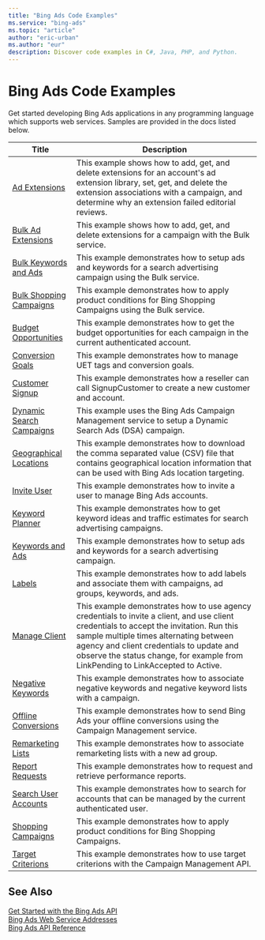 ```yaml
---
title: "Bing Ads Code Examples"
ms.service: "bing-ads"
ms.topic: "article"
author: "eric-urban"
ms.author: "eur"
description: Discover code examples in C#, Java, PHP, and Python.
---
```

# Bing Ads Code Examples
Get started developing Bing Ads applications in any programming language which supports web services. Samples are provided in the docs listed below.

|Title|Description|
|-----|-----|
|[Ad Extensions](./code-example-ad-extensions.md)|This example shows how to add, get, and delete extensions for an account's ad extension library, set, get, and delete the extension associations with a campaign, and determine why an extension failed editorial reviews.|
|[Bulk Ad Extensions](./code-example-bulk-ad-extensions.md)|This example shows how to add, get, and delete extensions for a campaign with the Bulk service.|
|[Bulk Keywords and Ads](./code-example-bulk-keywords-ads.md)|This example demonstrates how to setup ads and keywords for a search advertising campaign using the Bulk service.|
|[Bulk Shopping Campaigns](./code-example-bulk-shopping-campaigns.md)|This example demonstrates how to apply product conditions for Bing Shopping Campaigns using the Bulk service.|
|[Budget Opportunities](./code-example-budget-opportunities.md)|This example demonstrates how to get the budget opportunities for each campaign in the current authenticated account.|
|[Conversion Goals](./code-example-conversion-goals.md)|This example demonstrates how to manage UET tags and conversion goals.|
|[Customer Signup](./code-example-customer-signup.md)|This example demonstrates how a reseller can call SignupCustomer to create a new customer and account.|
|[Dynamic Search Campaigns](./code-example-dynamic-search-campaigns.md)|This example uses the Bing Ads Campaign Management service to setup a Dynamic Search Ads (DSA) campaign.|
|[Geographical Locations](./code-example-geographical-locations.md)|This example demonstrates how to download the comma separated value (CSV) file that contains geographical location information that can be used with Bing Ads location targeting.|
|[Invite User](./code-example-invite-user.md)|This example demonstrates how to invite a user to manage Bing Ads accounts.|
|[Keyword Planner](./code-example-keyword-planner.md)|This example demonstrates how to get keyword ideas and traffic estimates for search advertising campaigns.|
|[Keywords and Ads](./code-example-keywords-ads.md)|This example demonstrates how to setup ads and keywords for a search advertising campaign.|
|[Labels](./code-example-labels.md)|This example demonstrates how to add labels and associate them with campaigns, ad groups, keywords, and ads.|
|[Manage Client](./code-example-manage-client.md)|This example demonstrates how to use agency credentials to invite a client, and use client credentials to accept the invitation. Run this sample multiple times alternating between agency and client credentials to update and observe the status change, for example from LinkPending to LinkAccepted to Active. |
|[Negative Keywords](./code-example-negative-keywords.md)|This example demonstrates how to associate negative keywords and negative keyword lists with a campaign.|
|[Offline Conversions](./code-example-offline-conversions.md)|This example demonstrates how to send Bing Ads your offline conversions using the Campaign Management service.|
|[Remarketing Lists](./code-example-remarketing-lists.md)|This example demonstrates how to associate remarketing lists with a new ad group.|
|[Report Requests](./code-example-report-requests.md)|This example demonstrates how to request and retrieve performance reports.|
|[Search User Accounts](./code-example-search-user-accounts.md)|This example demonstrates how to search for accounts that can be managed by the current authenticated user.|
|[Shopping Campaigns](./code-example-shopping-campaigns.md)|This example demonstrates how to apply product conditions for Bing Shopping Campaigns.|
|[Target Criterions](./code-example-target-criterions.md)|This example demonstrates how to use target criterions with the Campaign Management API.|

## See Also
[Get Started with the Bing Ads API](get-started.md)  
[Bing Ads Web Service Addresses](web-service-addresses.md)  
[Bing Ads API Reference](reference.md)  
